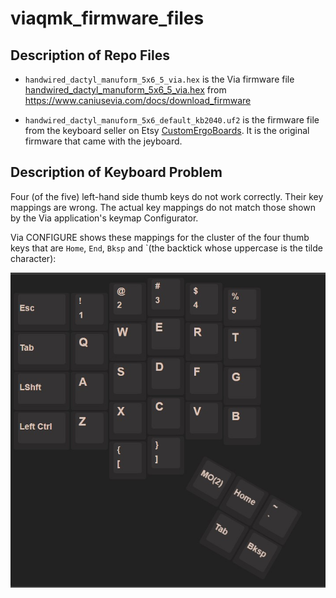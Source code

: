 # viaqmk\_firmware\_files

## Description of Repo Files

* `handwired_dactyl_manuform_5x6_5_via.hex` is the Via firmware file [handwired_dactyl_manuform_5x6_5_via.hex](https://www.caniusevia.com/docs/download_firmware#0) from <https://www.caniusevia.com/docs/download_firmware>

* `handwired_dactyl_manuform_5x6_default_kb2040.uf2` is the firmware file from the keyboard seller on Etsy [CustomErgoBoards](https://www.etsy.com/shop/CustomErgoBoards). It is the original firmware that came with the jeyboard.

## Description of Keyboard Problem

Four (of the five) left-hand side thumb keys do not work correctly. Their key mappings are wrong. The actual key mappings do not match those shown by the Via application's keymap Configurator. 

Via CONFIGURE shows these mappings for the cluster of the four thumb keys that are `Home`, `End`, `Bksp` 
and \`(the backtick whose uppercase is the tilde character):

![Left side configure](/assets/left-side-configure.jpg)
